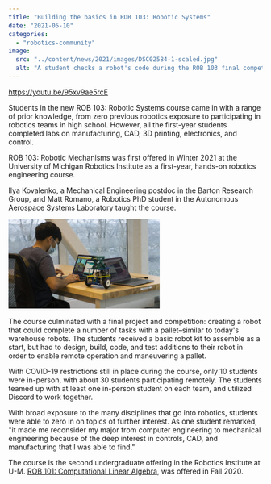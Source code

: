 ```yaml
---
title: "Building the basics in ROB 103: Robotic Systems"
date: "2021-05-10"
categories: 
  - "robotics-community"
image: 
  src: "../content/news/2021/images/DSC02584-1-scaled.jpg"
  alt: "A student checks a robot's code during the ROB 103 final competition."
---
```


https://youtu.be/95xv9ae5rcE

Students in the new ROB 103: Robotic Systems course came in with a range of prior knowledge, from zero previous robotics exposure to participating in robotics teams in high school. However, all the first-year students completed labs on manufacturing, CAD, 3D printing, electronics, and control.

<!--more-->

ROB 103: Robotic Mechanisms was first offered in Winter 2021 at the University of Michigan Robotics Institute as a first-year, hands-on robotics engineering course.

Ilya Kovalenko, a Mechanical Engineering postdoc in the Barton Research Group, and Matt Romano, a Robotics PhD student in the Autonomous Aerospace Systems Laboratory taught the course.

![A student checks a robot's code during the ROB 103 final competition.](images/DSC02584-1-300x178.jpg)

The course culminated with a final project and competition: creating a robot that could complete a number of tasks with a pallet–similar to today's warehouse robots. The students received a basic robot kit to assemble as a start, but had to design, build, code, and test additions to their robot in order to enable remote operation and maneuvering a pallet.

With COVID-19 restrictions still in place during the course, only 10 students were in-person, with about 30 students participating remotely. The students teamed up with at least one in-person student on each team, and utilized Discord to work together.

With broad exposure to the many disciplines that go into robotics, students were able to zero in on topics of further interest. As one student remarked, "it made me reconsider my major from computer engineering to mechanical engineering because of the deep interest in controls, CAD, and manufacturing that I was able to find."

The course is the second undergraduate offering in the Robotics Institute at U-M. [ROB 101: Computational Linear Algebra](https://2024.robotics.umich.edu/2020/now-available-robotics-101-online/ "Now available: Robotics 101 online"), was offered in Fall 2020.
